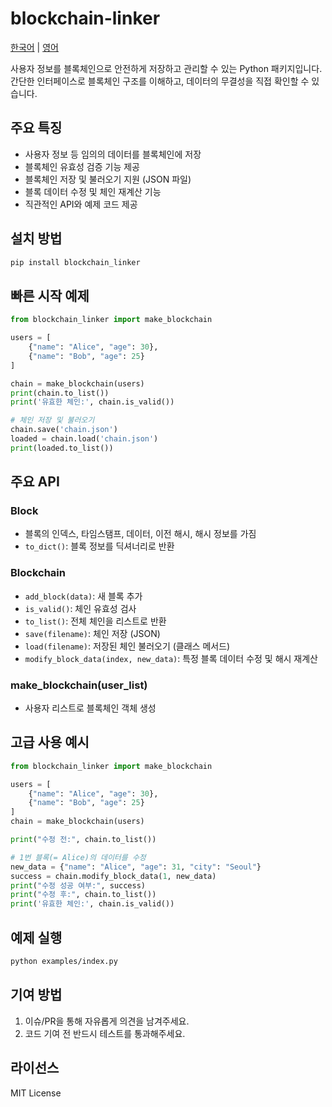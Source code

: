 # blockchain-linker 

[한국어](README.md) | [영어](README_EN.md)

사용자 정보를 블록체인으로 안전하게 저장하고 관리할 수 있는 Python 패키지입니다. 간단한 인터페이스로 블록체인 구조를 이해하고, 데이터의 무결성을 직접 확인할 수 있습니다.

## 주요 특징
- 사용자 정보 등 임의의 데이터를 블록체인에 저장
- 블록체인 유효성 검증 기능 제공
- 블록체인 저장 및 불러오기 지원 (JSON 파일)
- 블록 데이터 수정 및 체인 재계산 기능
- 직관적인 API와 예제 코드 제공

## 설치 방법
```bash
pip install blockchain_linker
```

## 빠른 시작 예제
```python
from blockchain_linker import make_blockchain

users = [
    {"name": "Alice", "age": 30},
    {"name": "Bob", "age": 25}
]

chain = make_blockchain(users)
print(chain.to_list())
print('유효한 체인:', chain.is_valid())

# 체인 저장 및 불러오기
chain.save('chain.json')
loaded = chain.load('chain.json')
print(loaded.to_list())
```

## 주요 API
### Block
- 블록의 인덱스, 타임스탬프, 데이터, 이전 해시, 해시 정보를 가짐
- `to_dict()`: 블록 정보를 딕셔너리로 반환

### Blockchain
- `add_block(data)`: 새 블록 추가
- `is_valid()`: 체인 유효성 검사
- `to_list()`: 전체 체인을 리스트로 반환
- `save(filename)`: 체인 저장 (JSON)
- `load(filename)`: 저장된 체인 불러오기 (클래스 메서드)
- `modify_block_data(index, new_data)`: 특정 블록 데이터 수정 및 해시 재계산

### make_blockchain(user_list)
- 사용자 리스트로 블록체인 객체 생성

## 고급 사용 예시
```python
from blockchain_linker import make_blockchain

users = [
    {"name": "Alice", "age": 30},
    {"name": "Bob", "age": 25}
]
chain = make_blockchain(users)

print("수정 전:", chain.to_list())

# 1번 블록(= Alice)의 데이터를 수정
new_data = {"name": "Alice", "age": 31, "city": "Seoul"}
success = chain.modify_block_data(1, new_data)
print("수정 성공 여부:", success)
print("수정 후:", chain.to_list())
print('유효한 체인:', chain.is_valid())
```

## 예제 실행
```bash
python examples/index.py
```

## 기여 방법
1. 이슈/PR을 통해 자유롭게 의견을 남겨주세요.
2. 코드 기여 전 반드시 테스트를 통과해주세요.

## 라이선스
MIT License